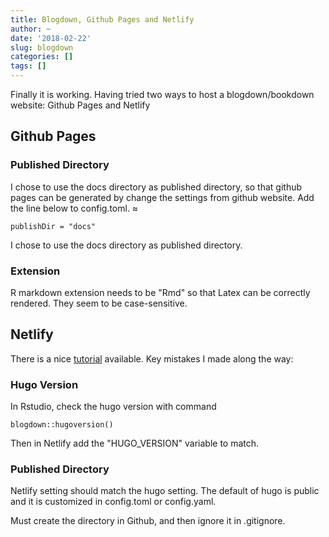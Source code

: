```yaml
---
title: Blogdown, Github Pages and Netlify 
author: ~
date: '2018-02-22'
slug: blogdown
categories: []
tags: []
---
```


Finally it is working. 
Having tried two ways to host a blogdown/bookdown website: Github Pages and Netlify

## Github Pages

### Published Directory

I chose to use the docs directory as published directory, so that github pages can be generated by change the settings from github website. Add the line below to config.toml. ≈
```
publishDir = "docs"
```
I chose to use the docs directory as published directory.

### Extension
R markdown extension needs to be "Rmd" so that Latex can be correctly rendered. They seem to be case-sensitive. 

## Netlify

There is a nice [tutorial](https://alison.rbind.io/post/up-and-running-with-blogdown/) available. Key mistakes I made along the way:

### Hugo Version
In Rstudio, check the hugo version with command

```
blogdown::hugoversion()
```
Then in Netlify add the "HUGO_VERSION" variable to match. 

### Published Directory
Netlify setting should match the hugo setting. The default of hugo is public and it is customized in config.toml or config.yaml.

Must create the directory in Github, and then ignore it in .gitignore. 
